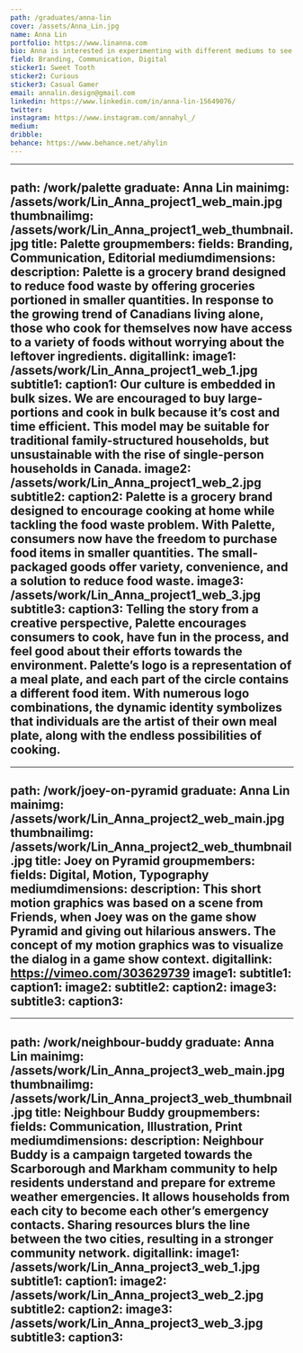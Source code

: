 ```yaml
---
path: /graduates/anna-lin
cover: /assets/Anna_Lin.jpg
name: Anna Lin
portfolio: https://www.linanna.com
bio: Anna is interested in experimenting with different mediums to see how it can be used to communicate a message and improve interaction. Through the process of creating, analyzing, and transforming information, Anna believe design can challenge people’s perceptions and empower the community.
field: Branding, Communication, Digital
sticker1: Sweet Tooth
sticker2: Curious
sticker3: Casual Gamer
email: annalin.design@gmail.com
linkedin: https://www.linkedin.com/in/anna-lin-15649076/
twitter:
instagram: https://www.instagram.com/annahyl_/
medium:
dribble:
behance: https://www.behance.net/ahylin
---
```


---
path: /work/palette
graduate: Anna Lin
mainimg: /assets/work/Lin_Anna_project1_web_main.jpg
thumbnailimg: /assets/work/Lin_Anna_project1_web_thumbnail.jpg
title: Palette
groupmembers:
fields: Branding, Communication, Editorial
mediumdimensions:
description: Palette is a grocery brand designed to reduce food waste by offering groceries portioned in smaller quantities. In response to the growing trend of Canadians living alone, those who cook for themselves now have access to a variety of foods without worrying about the leftover ingredients. 
digitallink:
image1: /assets/work/Lin_Anna_project1_web_1.jpg
subtitle1:
caption1: Our culture is embedded in bulk sizes. We are encouraged to buy large-portions and cook in bulk because it’s cost and time efficient. This model may be suitable for traditional family-structured households, but unsustainable with the rise of single-person households in Canada.
image2: /assets/work/Lin_Anna_project1_web_2.jpg
subtitle2:
caption2: Palette is a grocery brand designed to encourage cooking at home while tackling the food waste problem. With Palette, consumers now have the freedom to purchase food items in smaller quantities. The small-packaged goods offer variety, convenience, and a solution to reduce food waste.
image3: /assets/work/Lin_Anna_project1_web_3.jpg
subtitle3:
caption3: Telling the story from a creative perspective, Palette encourages consumers to cook, have fun in the process, and feel good about their efforts towards the environment. Palette’s logo is a representation of a meal plate, and each part of the circle contains a different food item. With numerous logo combinations, the dynamic identity symbolizes that individuals are the artist of their own meal plate, along with the endless possibilities of cooking.
---

---
path: /work/joey-on-pyramid
graduate: Anna Lin
mainimg: /assets/work/Lin_Anna_project2_web_main.jpg
thumbnailimg: /assets/work/Lin_Anna_project2_web_thumbnail.jpg
title: Joey on Pyramid
groupmembers:
fields: Digital, Motion, Typography
mediumdimensions:
description: This short motion graphics was based on a scene from Friends, when Joey was on the game show Pyramid and giving out hilarious answers. The concept of my motion graphics was to visualize the dialog in a game show context.
digitallink: https://vimeo.com/303629739
image1:
subtitle1:
caption1:
image2:
subtitle2:
caption2:
image3:
subtitle3:
caption3:
---

---
path: /work/neighbour-buddy
graduate: Anna Lin
mainimg: /assets/work/Lin_Anna_project3_web_main.jpg
thumbnailimg: /assets/work/Lin_Anna_project3_web_thumbnail.jpg
title: Neighbour Buddy
groupmembers:
fields: Communication, Illustration, Print
mediumdimensions:
description: Neighbour Buddy is a campaign targeted towards the Scarborough and Markham community to help residents understand and prepare for extreme weather emergencies. It allows households from each city to become each other’s emergency contacts. Sharing resources blurs the line between the two cities, resulting in a stronger community network.
digitallink:
image1: /assets/work/Lin_Anna_project3_web_1.jpg
subtitle1:
caption1:
image2: /assets/work/Lin_Anna_project3_web_2.jpg
subtitle2:
caption2:
image3: /assets/work/Lin_Anna_project3_web_3.jpg
subtitle3:
caption3:
---
